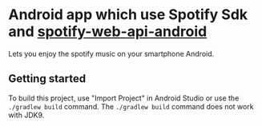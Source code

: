 
Android app which use Spotify Sdk and [spotify-web-api-android](https://github.com/kaaes/spotify-web-api-android)  
==================================

Lets you enjoy the spotify music on your smartphone Android.

## Getting started

To build this project, use "Import Project" in Android Studio or use the `./gradlew build` command.
The `./gradlew build` command does not work with JDK9.

